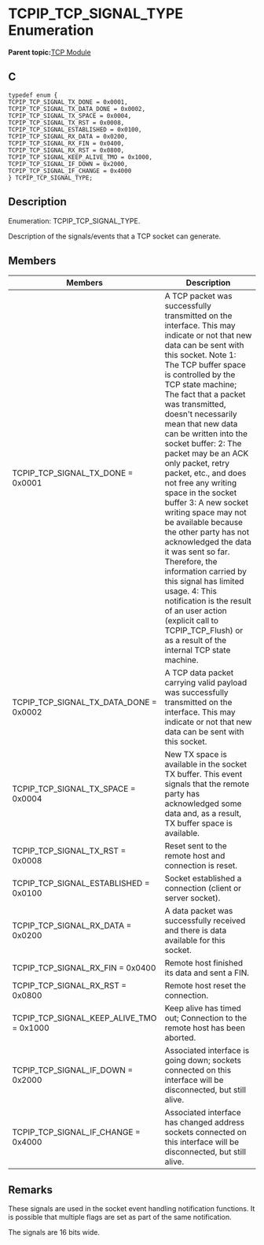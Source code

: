 # TCPIP\_TCP\_SIGNAL\_TYPE Enumeration

**Parent topic:**[TCP Module](GUID-9461917B-27CE-44ED-80DB-67D963896E8F.md)

## C

```
typedef enum {
TCPIP_TCP_SIGNAL_TX_DONE = 0x0001,
TCPIP_TCP_SIGNAL_TX_DATA_DONE = 0x0002,
TCPIP_TCP_SIGNAL_TX_SPACE = 0x0004,
TCPIP_TCP_SIGNAL_TX_RST = 0x0008,
TCPIP_TCP_SIGNAL_ESTABLISHED = 0x0100,
TCPIP_TCP_SIGNAL_RX_DATA = 0x0200,
TCPIP_TCP_SIGNAL_RX_FIN = 0x0400,
TCPIP_TCP_SIGNAL_RX_RST = 0x0800,
TCPIP_TCP_SIGNAL_KEEP_ALIVE_TMO = 0x1000,
TCPIP_TCP_SIGNAL_IF_DOWN = 0x2000,
TCPIP_TCP_SIGNAL_IF_CHANGE = 0x4000
} TCPIP_TCP_SIGNAL_TYPE;
```

## Description

Enumeration: TCPIP\_TCP\_SIGNAL\_TYPE.

Description of the signals/events that a TCP socket can generate.

## Members

|Members|Description|
|-------|-----------|
|TCPIP\_TCP\_SIGNAL\_TX\_DONE = 0x0001|A TCP packet was successfully transmitted on the interface. This may indicate or not that new data can be sent with this socket. Note 1: The TCP buffer space is controlled by the TCP state machine; The fact that a packet was transmitted, doesn't necessarily mean that new data can be written into the socket buffer: 2: The packet may be an ACK only packet, retry packet, etc., and does not free any writing space in the socket buffer 3: A new socket writing space may not be available because the other party has not acknowledged the data it was sent so far. Therefore, the information carried by this signal has limited usage. 4: This notification is the result of an user action \(explicit call to TCPIP\_TCP\_Flush\) or as a result of the internal TCP state machine.|
|TCPIP\_TCP\_SIGNAL\_TX\_DATA\_DONE = 0x0002|A TCP data packet carrying valid payload was successfully transmitted on the interface. This may indicate or not that new data can be sent with this socket.|
|TCPIP\_TCP\_SIGNAL\_TX\_SPACE = 0x0004|New TX space is available in the socket TX buffer. This event signals that the remote party has acknowledged some data and, as a result, TX buffer space is available.|
|TCPIP\_TCP\_SIGNAL\_TX\_RST = 0x0008|Reset sent to the remote host and connection is reset.|
|TCPIP\_TCP\_SIGNAL\_ESTABLISHED = 0x0100|Socket established a connection \(client or server socket\).|
|TCPIP\_TCP\_SIGNAL\_RX\_DATA = 0x0200|A data packet was successfully received and there is data available for this socket.|
|TCPIP\_TCP\_SIGNAL\_RX\_FIN = 0x0400|Remote host finished its data and sent a FIN.|
|TCPIP\_TCP\_SIGNAL\_RX\_RST = 0x0800|Remote host reset the connection.|
|TCPIP\_TCP\_SIGNAL\_KEEP\_ALIVE\_TMO = 0x1000|Keep alive has timed out; Connection to the remote host has been aborted.|
|TCPIP\_TCP\_SIGNAL\_IF\_DOWN = 0x2000|Associated interface is going down; sockets connected on this interface will be disconnected, but still alive.|
|TCPIP\_TCP\_SIGNAL\_IF\_CHANGE = 0x4000|Associated interface has changed address sockets connected on this interface will be disconnected, but still alive.|

## Remarks

These signals are used in the socket event handling notification functions. It is possible that multiple flags are set as part of the same notification.

The signals are 16 bits wide.

